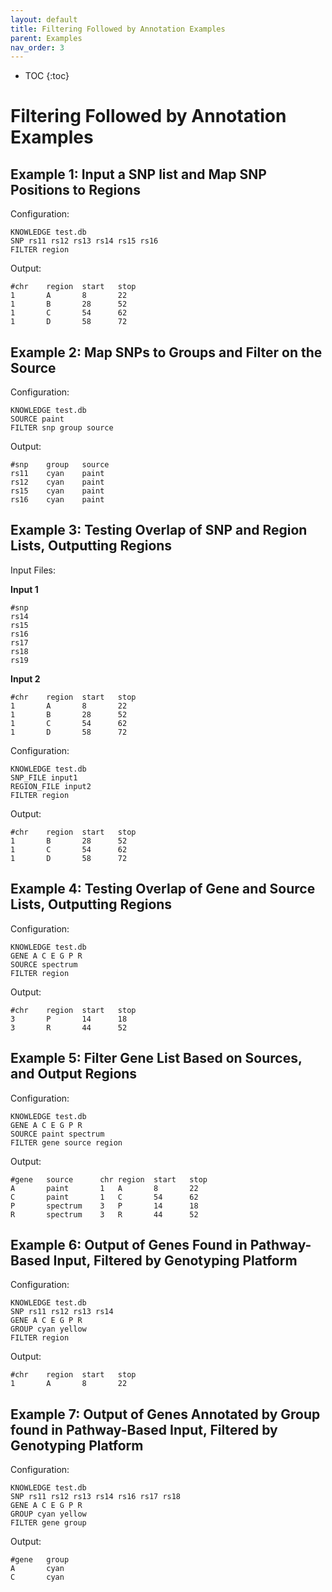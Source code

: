 ```yaml
---
layout: default
title: Filtering Followed by Annotation Examples
parent: Examples
nav_order: 3
---
```


* TOC
{:toc}

# Filtering Followed by Annotation Examples
## Example 1: Input a SNP list and Map SNP Positions to Regions
Configuration:
```
KNOWLEDGE test.db
SNP rs11 rs12 rs13 rs14 rs15 rs16
FILTER region
```

Output:
```
#chr    region  start   stop
1       A       8       22
1       B       28      52
1       C       54      62
1       D       58      72
```

## Example 2: Map SNPs to Groups and Filter on the Source
Configuration:
```
KNOWLEDGE test.db
SOURCE paint
FILTER snp group source
```

Output:
```
#snp    group   source
rs11    cyan    paint
rs12    cyan    paint
rs15    cyan    paint
rs16    cyan    paint
```

## Example 3: Testing Overlap of SNP and Region Lists, Outputting Regions
Input Files:

**Input 1**
```
#snp
rs14
rs15
rs16
rs17
rs18
rs19
```

**Input 2**
```
#chr    region  start   stop
1       A       8       22
1       B       28      52
1       C       54      62 
1       D       58      72
```

Configuration:
```
KNOWLEDGE test.db
SNP_FILE input1
REGION_FILE input2
FILTER region
```

Output:
```
#chr    region  start   stop
1       B       28      52
1       C       54      62
1       D       58      72
```

## Example 4: Testing Overlap of Gene and Source Lists, Outputting Regions
Configuration:
```
KNOWLEDGE test.db
GENE A C E G P R
SOURCE spectrum
FILTER region
```

Output:
```
#chr    region  start   stop
3       P       14      18
3       R       44      52
```

## Example 5: Filter Gene List Based on Sources, and Output Regions
Configuration:
```
KNOWLEDGE test.db
GENE A C E G P R
SOURCE paint spectrum
FILTER gene source region
```

Output:
```
#gene   source      chr region  start   stop
A       paint       1   A       8       22
C       paint       1   C       54      62
P       spectrum    3   P       14      18
R       spectrum    3   R       44      52    
```

## Example 6: Output of Genes Found in Pathway-Based Input, Filtered by Genotyping Platform
Configuration:
```
KNOWLEDGE test.db
SNP rs11 rs12 rs13 rs14
GENE A C E G P R
GROUP cyan yellow
FILTER region
```

Output:
```
#chr    region  start   stop
1       A       8       22
```

## Example 7: Output of Genes Annotated by Group found in Pathway-Based Input, Filtered by Genotyping Platform
Configuration:
```
KNOWLEDGE test.db
SNP rs11 rs12 rs13 rs14 rs16 rs17 rs18
GENE A C E G P R
GROUP cyan yellow
FILTER gene group
```

Output:
```
#gene   group
A       cyan
C       cyan
```

